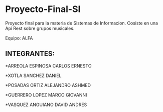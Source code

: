 # Proyecto-Final-SI
Proyecto final para la materia de Sistemas de Informacion. Cosiste en una Api Rest sobre grupos musicales.

Equipo: ALFA

INTEGRANTES:
------------------------

*ARREOLA ESPINOSA CARLOS ERNESTO

*XOTLA SANCHEZ DANIEL

*POSADAS ORTIZ ALEJANDRO ASHMED

*GUERRERO LOPEZ MARCO GIOVANNI

*VASQUEZ ANGUIANO DAVID ANDRES
